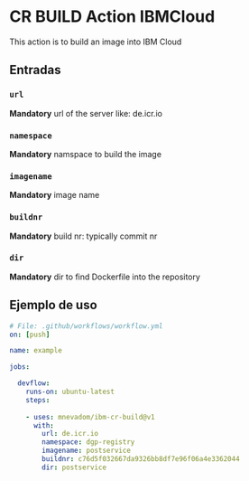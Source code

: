 # CR BUILD Action IBMCloud

This action is to build an image into IBM Cloud

## Entradas

### `url`

**Mandatory** url of the server like: de.icr.io

### `namespace`

**Mandatory** namspace to build the image

### `imagename`

**Mandatory** image name

### `buildnr`

**Mandatory** build nr: typically commit nr

### `dir`

**Mandatory** dir to find Dockerfile into the repository


## Ejemplo de uso


```yaml
# File: .github/workflows/workflow.yml
on: [push]

name: example

jobs:

  devflow:
    runs-on: ubuntu-latest
    steps:
    
    - uses: mnevadom/ibm-cr-build@v1
      with:
        url: de.icr.io
        namespace: dgp-registry
        imagename: postservice
        buildnr: c76d5f032667da9326bb8df7e96f06a4e3362044
        dir: postservice

```
